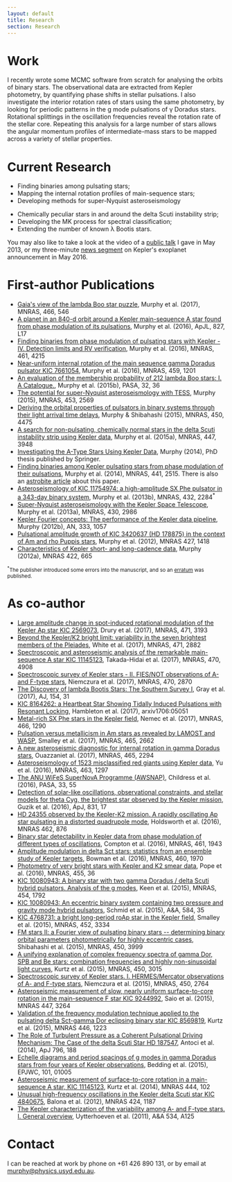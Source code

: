 ```yaml
---
layout: default
title: Research
section: Research
---
```


Work
====

I recently wrote some MCMC software from scratch for analysing the orbits of binary stars. The observational data are extracted from Kepler photometry, by quantifying phase shifts in stellar pulsations. I also investigate the interior rotation rates of stars using the same photometry, by looking for periodic patterns in the g mode pulsations of &gamma; Doradus stars. Rotational splittings in the oscillation frequencies reveal the rotation rate of the stellar core. Repeating this analysis for a large number of stars allows the angular momentum profiles of intermediate-mass stars to be mapped across a variety of stellar properties.

Current Research
================
* Finding binaries among pulsating stars;
* Mapping the internal rotation profiles of main-sequence stars;
* Developing methods for super-Nyquist asteroseismology
- Chemically peculiar stars in and around the delta Scuti instability strip;
- Developing the MK process for spectral classification;
- Extending the number of known &lambda; Bootis stars.

You may also like to take a look at the video of a [public talk](http://vimeo.com/68289086) I gave in May 2013,
or my three-minute [news segment](http://www.todaytonightadelaide.com.au/stories/kepler-discovery) on Kepler's exoplanet announcement in May 2016.

First-author Publications
=========================
* [Gaia's view of the lambda Boo star puzzle](/images/Gaia_LB.pdf), Murphy et al. (2017), MNRAS, 466, 546
* [A planet in an 840-d orbit around a Kepler main-sequence A star found from phase modulation of its pulsations](/images/7917485_planet.pdf), Murphy et al. (2016), ApJL, 827, L17
* [Finding binaries from phase modulation of pulsating stars with Kepler - IV. Detection limits and RV verification](/images/PM_HaH.pdf), Murphy et al. (2016), MNRAS, 461, 4215
* [Near-uniform internal rotation of the main sequence gamma Doradus pulsator KIC 7661054](/images/7661054.pdf), Murphy et al. (2016), MNRAS, 459, 1201
* [An evaluation of the membership probability of 212 lambda Boo stars: I. A Catalogue.](/images/lambda_boo_catalogue.pdf), Murphy et al. (2015b), PASA, 32, 36
* [The potential for super-Nyquist asteroseismology with TESS](/images/tess_sampling.pdf), Murphy (2015), MNRAS, 453, 2569
* [Deriving the orbital properties of pulsators in binary systems through their light arrival time delays](/images/PM2.pdf), Murphy & Shibahashi (2015), MNRAS, 450, 4475
* [A search for non-pulsating, chemically normal stars in the delta Scuti instability strip using Kepler data](/images/non-pulsators.pdf), Murphy et al. (2015a), MNRAS, 447, 3948
* [Investigating the A-Type Stars Using Kepler Data](http://www.springer.com/astronomy/astrophysics+and+astroparticles/book/978-3-319-09416-8), Murphy (2014), PhD thesis published by Springer.
* [Finding binaries among Kepler pulsating stars from phase modulation of their pulsations](/images/PM.pdf), Murphy et al. (2014), MNRAS, 441, 2515.
    There is also an [astrobite article](http://astrobites.org/2014/05/05/binary-hunting-with-phase-variations/) about this paper.
* [Asteroseismology of KIC 11754974: a high-amplitude SX Phe pulsator in a 343-day binary system](/images/11754974_paper.pdf), Murphy et al. (2013b), MNRAS, 432, 2284<sup>\*</sup>
* [Super-Nyquist asteroseismology with the Kepler Space Telescope](/images/sNa.pdf), Murphy et al. (2013a), MNRAS, 430, 2986
* [Kepler Fourier concepts: The performance of the Kepler data pipeline](/images/kepler_fourier_concepts.pdf), Murphy (2012b), AN, 333, 1057
* [Pulsational amplitude growth of KIC 3420637 (HD 178875) in the context of Am and rho Puppis stars](/images/KIC3429637.pdf), Murphy et al. (2012), MNRAS 427, 1418
* [Characteristics of Kepler short- and long-cadence data](/images/characteristics.pdf), Murphy (2012a), MNRAS 422, 665

<small><sup>\*</sup>The publisher introduced some errors into the manuscript, and so an <a href="http://simonmurphy.info/images/erratum_11754974.pdf">erratum</a> was published.</small>

As co-author
============
* [Large amplitude change in spot-induced rotational modulation of the Kepler Ap star KIC 2569073](/images/KIC2569073_Ap.pdf), Drury et al. (2017), MNRAS, 471, 3193
* [Beyond the Kepler/K2 bright limit: variability in the seven brightest members of the Pleiades](/images/K2_Pleiades.pdf), White et al. (2017), MNRAS, 471, 2882
* [Spectroscopic and asteroseismic analysis of the remarkable main-sequence A star KIC 11145123](/images/11145123_spectroscopy.pdf), Takada-Hidai et al. (2017), MNRAS, 470, 4908
* [Spectroscopic survey of Kepler stars - II. FIES/NOT observations of A- and F-type stars](/images/FIES_AF_stars.pdf), Niemczura et al. (2017), MNRAS, 470, 2870
* [The Discovery of lambda Bootis Stars: The Southern Survey I](/images/LB_stars_southern_survey_I.pdf), Gray et al. (2017), AJ, 154, 31
* [KIC 8164262: a Heartbeat Star Showing Tidally Induced Pulsations with Resonant Locking](/images/8164262_heartbeat_tidal_pulsations.pdf), Hambleton et al. (2017), arxiv1706:05051
* [Metal-rich SX Phe stars in the Kepler field](/images/SX_Phe_Kepler.pdf), Nemec et al. (2017), MNRAS, 466, 1290
* [Pulsation versus metallicism in Am stars as revealed by LAMOST and WASP](/images/Pulsation_versus_metallicism.pdf), Smalley et al. (2017), MNRAS, 465, 2662
* [A new asteroseismic diagnostic for internal rotation in gamma Doradus stars](/images/ouazzani_gdor_2017.pdf), Ouazzaniet al. (2017), MNRAS, 465, 2294
* [Asteroseismology of 1523 misclassified red giants using Kepler data](/images/red_giant_reclassification.pdf), Yu et al. (2016), MNRAS, 463, 1297
* [The ANU WiFeS SuperNovA Programme (AWSNAP)](/images/AWSNAP.pdf), Childress et al. (2016), PASA, 33, 55
* [Detection of solar-like oscillations, observational constraints, and stellar models for theta Cyg, the brightest star observed by the Kepler mission](/images/theta_Cyg.pdf), Guzik et al. (2016), ApJ, 831, 17
* [HD 24355 observed by the Kepler-K2 mission. A rapidly oscillating Ap star pulsating in a distorted quadrupole mode](/images/HD24355.pdf), Holdsworth et al. (2016), MNRAS 462, 876
* [Binary star detectability in Kepler data from phase modulation of different types of oscillations](/images/PM3_Compton2016.pdf), Compton et al. (2016), MNRAS, 461, 1943
* [Amplitude modulation in delta Sct stars: statistics from an ensemble study of Kepler targets](/images/amplitude_modulation.pdf), Bowman et al. (2016), MNRAS, 460, 1970
* [Photometry of very bright stars with Kepler and K2 smear data](/images/smear.pdf), Pope et al. (2016), MNRAS, 455, 36
* [KIC 10080943: A binary star with two gamma Doradus / delta Scuti hybrid pulsators. Analysis of the g modes](/images/kic10080943_keen.pdf), Keen et al. (2015), MNRAS, 454, 1792
* [KIC 10080943: An eccentric binary system containing two pressure and gravity mode hybrid pulsators](/images/kic10080943_schmid.pdf), Schmid et al. (2015), A&A, 584, 35
* [KIC 4768731: a bright long-period roAp star in the Kepler field](/images/kic4768731.pdf), Smalley et al. (2015), MNRAS, 452, 3334
* [FM stars II: a Fourier view of pulsating binary stars -- determining binary orbital parameters photometrically for highly eccentric cases](/images/FM2.pdf), Shibahashi et al. (2015), MNRAS, 450, 3999
* [A unifying explanation of complex frequency spectra of gamma Dor, SPB and Be stars: combination frequencies and highly non-sinusoidal light curves](/images/gmode_combinations.pdf), Kurtz et al. (2015), MNRAS, 450, 3015
* [Spectroscopic survey of Kepler stars. I. HERMES/Mercator observations of A- and F-type stars](/images/hermes_AF_stars.pdf), Niemczura et al. (2015), MNRAS, 450, 2764
* [Asteroseismic measurement of slow, nearly uniform surface-to-core rotation in the main-sequence F star KIC 9244992](/images/kic9244992.pdf), Saio et al. (2015), MNRAS 447, 3264
* [Validation of the frequency modulation technique applied to the pulsating delta Sct-gamma Dor eclipsing binary star KIC 8569819](/images/validation_FM.pdf), Kurtz et al. (2015), MNRAS 446, 1223
* [The Role of Turbulent Pressure as a Coherent Pulsational Driving Mechanism: The Case of the delta Scuti Star HD 187547](/images/turbulent_pressure.pdf), Antoci et al. (2014), ApJ 796, 188
* [Echelle diagrams and period spacings of g modes in gamma Doradus stars from four years of Kepler observations](/images/gmode_echelle.pdf), Bedding et al. (2015), EPJWC, 101, 01005
* [Asteroseismic measurement of surface-to-core rotation in a main-sequence A star, KIC 11145123](/images/kic11145123.pdf), Kurtz et al. (2014), MNRAS 444, 102
* [Unusual high-frequency oscillations in the Kepler delta Scuti star KIC 4840675](/images/Balona_et_al_2012.pdf), Balona et al. (2012), MNRAS 424, 1187
* [The Kepler characterization of the variability among A- and F-type stars. I. General overview](/images/Uytterhoeven_et_al_2011.pdf), Uytterhoeven et al. (2011), A&A 534, A125

Contact
=======
I can be reached at work by phone on +61 426 890 131, or by email at [murphy@physics.usyd.edu.au](mailto:murphy@physics.usyd.edu.au).
